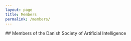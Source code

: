 ```yaml
---
layout: page
title: Members
permalink: /members/
---
```


<section style="margin-bottom: 50px;">
<div class="container">
<div class="row">
<div class="col-xs-12" markdown="1">
<div class="section-title" markdown="1">
## Members of the Danish Society of Artificial Intelligence
</div>
</div>

<div class="col-xs-10" style="margin-bottom:50px;">

  <style type="text/css">
    .logo_thumbnail {
      padding: .5vw;
      background-color: #fff;
      border-radius: .25rem;
      -webkit-transition: all .2s ease-in-out;
      -o-transition: all .2s ease-in-out;
      transition: all .2s ease-in-out;
      max-width: 100%;
      height: auto;
    }
  </style>

</div>
</div>
</div>
</section>